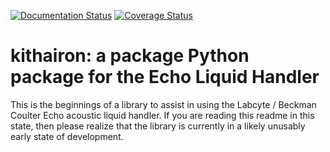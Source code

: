 [![Documentation Status](https://readthedocs.org/projects/kithairon/badge/?version=latest)](https://kithairon.readthedocs.io/en/latest/?badge=latest)
[![Coverage Status](https://coveralls.io/repos/github/cgevans/kithairon/badge.svg?branch=main)](https://coveralls.io/github/cgevans/kithairon?branch=main)

# kithairon: a package Python package for the Echo Liquid Handler

This is the beginnings of a library to assist in using the Labcyte / Beckman Coulter Echo acoustic liquid handler.  If you are reading this readme in this state, then please realize that the library is currently in a likely unusably early state of development.

